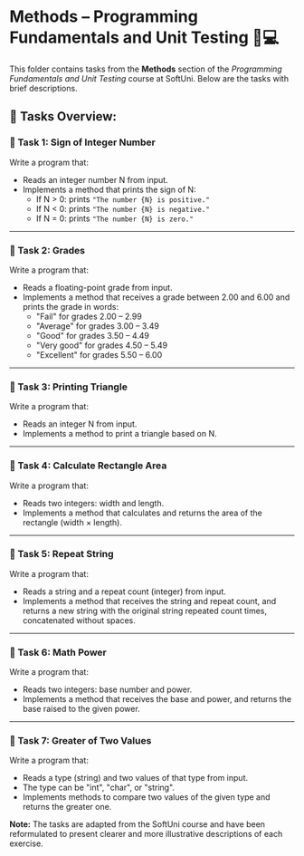 # Methods – Programming Fundamentals and Unit Testing 🧑💻

This folder contains tasks from the **Methods** section of the _Programming Fundamentals and Unit Testing_ course at SoftUni. Below are the tasks with brief descriptions.

## 🔧 Tasks Overview:

### 📝 Task 1: Sign of Integer Number  
Write a program that:  
- Reads an integer number N from input.  
- Implements a method that prints the sign of N:  
  - If N > 0: prints `"The number {N} is positive."`  
  - If N < 0: prints `"The number {N} is negative."`  
  - If N = 0: prints `"The number {N} is zero."`

---

### 📝 Task 2: Grades  
Write a program that:  
- Reads a floating-point grade from input.  
- Implements a method that receives a grade between 2.00 and 6.00 and prints the grade in words:  
  - "Fail" for grades 2.00 – 2.99  
  - "Average" for grades 3.00 – 3.49  
  - "Good" for grades 3.50 – 4.49  
  - "Very good" for grades 4.50 – 5.49  
  - "Excellent" for grades 5.50 – 6.00

---

### 📝 Task 3: Printing Triangle  
Write a program that:  
- Reads an integer N from input.  
- Implements a method to print a triangle based on N.

---

### 📝 Task 4: Calculate Rectangle Area  
Write a program that:  
- Reads two integers: width and length.  
- Implements a method that calculates and returns the area of the rectangle (width × length).

---

### 📝 Task 5: Repeat String  
Write a program that:  
- Reads a string and a repeat count (integer) from input.  
- Implements a method that receives the string and repeat count, and returns a new string with the original string repeated count times, concatenated without spaces.

---

### 📝 Task 6: Math Power  
Write a program that:  
- Reads two integers: base number and power.  
- Implements a method that receives the base and power, and returns the base raised to the given power.

---

### 📝 Task 7: Greater of Two Values  
Write a program that:  
- Reads a type (string) and two values of that type from input.  
- The type can be "int", "char", or "string".  
- Implements methods to compare two values of the given type and returns the greater one.

**Note:** The tasks are adapted from the SoftUni course and have been reformulated to present clearer and more illustrative descriptions of each exercise.
